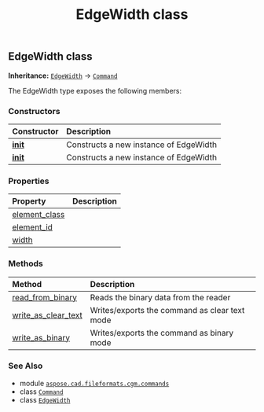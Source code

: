 ﻿---
title: EdgeWidth class
second_title: Aspose.CAD for Python via .NET API References
description: 
type: docs
weight: 660
url: /python-net/aspose.cad.fileformats.cgm.commands/edgewidth/
is_root: false
---

## EdgeWidth class



**Inheritance:** [`EdgeWidth`](/cad/python-net/aspose.cad.fileformats.cgm.commands/edgewidth) → 
[`Command`](/cad/python-net/aspose.cad.fileformats.cgm.commands/command)



The EdgeWidth type exposes the following members:

### Constructors
| Constructor | Description |
| :- | :- |
| [__init__](/cad/python-net/aspose.cad.fileformats.cgm.commands/edgewidth/__init__/#aspose.cad.fileformats.cgm.CgmFile) | Constructs a new instance of EdgeWidth |
| [__init__](/cad/python-net/aspose.cad.fileformats.cgm.commands/edgewidth/__init__/#aspose.cad.fileformats.cgm.CgmFile-float) | Constructs a new instance of EdgeWidth |


### Properties
| Property | Description |
| :- | :- |
| [element_class](/cad/python-net/aspose.cad.fileformats.cgm.commands/edgewidth/element_class) |  |
| [element_id](/cad/python-net/aspose.cad.fileformats.cgm.commands/edgewidth/element_id) |  |
| [width](/cad/python-net/aspose.cad.fileformats.cgm.commands/edgewidth/width) |  |


### Methods
| Method | Description |
| :- | :- |
| [read_from_binary](/cad/python-net/aspose.cad.fileformats.cgm.commands/edgewidth/read_from_binary/#aspose.cad.fileformats.cgm.IBinaryReader) | Reads the binary data from the reader |
| [write_as_clear_text](/cad/python-net/aspose.cad.fileformats.cgm.commands/edgewidth/write_as_clear_text/#aspose.cad.fileformats.cgm.IClearTextWriter) | Writes/exports the command as clear text mode |
| [write_as_binary](/cad/python-net/aspose.cad.fileformats.cgm.commands/edgewidth/write_as_binary/#aspose.cad.fileformats.cgm.IBinaryWriter) | Writes/exports the command as binary mode |



### See Also
* module [`aspose.cad.fileformats.cgm.commands`](..)
* class [`Command`](/cad/python-net/aspose.cad.fileformats.cgm.commands/command)
* class [`EdgeWidth`](/cad/python-net/aspose.cad.fileformats.cgm.commands/edgewidth)
